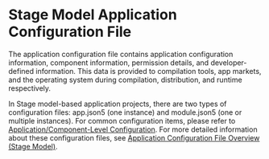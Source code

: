 # Stage Model Application Configuration File

The application configuration file contains application configuration information, component information, permission details, and developer-defined information. This data is provided to compilation tools, app markets, and the operating system during compilation, distribution, and runtime respectively.

In Stage model-based application projects, there are two types of configuration files: app.json5 (one instance) and module.json5 (one or multiple instances). For common configuration items, please refer to [Application/Component-Level Configuration](cj-application-component-configuration-stage.md). For more detailed information about these configuration files, see [Application Configuration File Overview (Stage Model)](../cj-start/basic-knowledge/application-configuration-file-overview-stage.md).